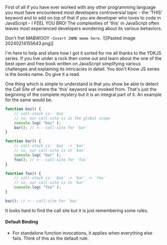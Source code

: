 First of all if you have ever worked with any other programming language you must have encountered most developers controversial topic - the 'THIS' keyword and to add on top of that if you are developer who loves to code in JavaScript - I FEEL YOU BRO! The complexities of 'this' in JavaScript often leaves most experienced developers wondering about its various behaviors.

Don't fret MABWOOY -`Insert ZNMD meme here.` 
![[Pasted image 20240214155643.png]]

I'm here to help and share how I got it sorted for me all thanks to the YDKJS series. If you live under a rock then come out and learn about the one of the best open and free book written on JavaScript simplifying various challenges and explaining its intricacies in detail. You don't Know JS series is the books name. Do give it a read. 

One thing which is simple to understand is that you show be able to detect the Call Site of where the 'this' keyword was invoked from. That's just the beginning of the complete mystery but it is an integral part of it. 
An example for the same would be.
```js
function baz() {
	// call-stack is: `baz`
	// so, our call-site is in the global scope
	console.log( "baz" );
	bar(); // <-- call-site for `bar`
}

function bar() {
	// call-stack is: `baz` -> `bar`
	// so, our call-site is in `baz`
	console.log( "bar" );
	foo(); // <-- call-site for `foo`
}

function foo() {
	// call-stack is: `baz` -> `bar` -> `foo`
	// so, our call-site is in `bar`
	console.log( "foo" );
}

baz(); // <-- call-site for `baz`
```

It looks hard to find the call site but it is just remembering some rules.
#### Default Binding 
- For standalone function invocations, it applies when everything else fails. Think of this as the default rule.
   